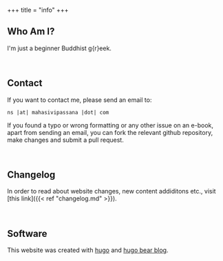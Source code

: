 +++
title = "info"
+++


## Who Am I?

I'm just a beginner Buddhist g{r}eek.


&nbsp;
## Contact

If you want to contact me, please send an email to: 

``ns |at| mahasivipassana |dot| com`` 


If you found a typo or wrong formatting or any other issue on an e-book, apart from sending an email, you can fork the relevant github repository, make changes and submit a pull request.


&nbsp;
## Changelog

In order to read about website changes, new content addiditons etc., visit [this link]({{< ref "changelog.md" >}}).


&nbsp;
## Software

This website was created with [hugo](https://gohugo.io/) and  [hugo bear blog](https://github.com/janraasch/hugo-bearblog).
